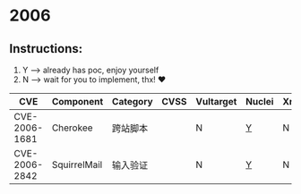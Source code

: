 # 2006

## Instructions:

1. Y --> already has poc, enjoy yourself
2. N --> wait for you to implement, thx! :heart:

| CVE | Component | Category | CVSS | Vultarget | Nuclei | Xray | pocsuite2 | pocsuite3 | goby | others |
|-----|-----------|----------|------|-----------|--------|------|-----------|-----------|------|--------|
| CVE-2006-1681 | Cherokee | 跨站脚本 |  | N | [Y](CVE-2006-1681/poc/nuclei/) | N | N | N | N | N |
| CVE-2006-2842 | SquirrelMail | 输入验证 |  | N | [Y](CVE-2006-2842/poc/nuclei/) | N | N | N | N | [Y](CVE-2006-2842/poc/others/) |
